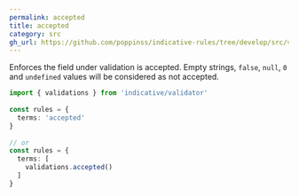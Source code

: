```yaml
---
permalink: accepted
title: accepted
category: src
gh_url: https://github.com/poppinss/indicative-rules/tree/develop/src/validations/string/accepted.ts
---
```


Enforces the field under validation is accepted. Empty strings, `false`, `null`,
`0` and `undefined` values will be considered as not accepted.
 
```ts
import { validations } from 'indicative/validator'
 
const rules = {
  terms: 'accepted'
}
 
// or
const rules = {
  terms: [
    validations.accepted()
  ]
}
```